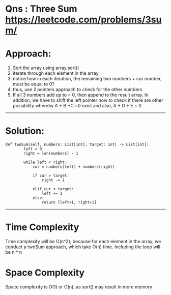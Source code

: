# Qns : Three Sum https://leetcode.com/problems/3sum/

# Approach:
1) Sort the array using array.sort()
2) iterate through each element in the array
3) notice how in each iteration, the remaining two numbers + cur number, must be equal to 0? 
4) thus, use 2 pointers approach to check for the other numbers
5) If all 3 numbers add up to = 0, then append to the result array. In addition, we have to shift the left pointer now to check if there are other possibility whereby A + B +C =0 exist and also, A + D + E = 0



---

# Solution:
```
def twoSum(self, numbers: List[int], target: int) -> List[int]:
        left = 0
        right = len(numbers) - 1

        while left < right:
            cur = numbers[left] + numbers[right]
            
            if cur > target:
                right -= 1

            elif cur < target:
                left += 1
            else:
                return [left+1, right+1] 
```
---

# Time Complexity
Time complexity will be O(n^2), because for each element in the array, we conduct a twoSum approach, which take O(n) time. Including the loop will be n * n

# Space Complexity
Space complexity is O(1) or O(n), as sort() may result in more memory
